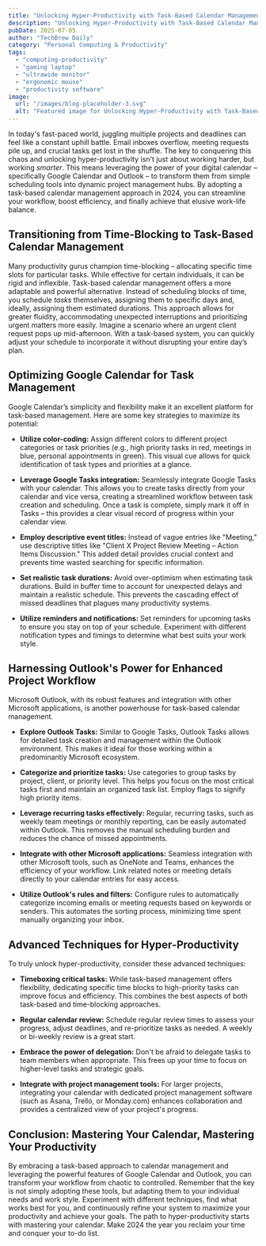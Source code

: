 ```yaml
---
title: "Unlocking Hyper-Productivity with Task-Based Calendar Management:  Optimizing Google Calendar & Outlook for Seamless Project Workflow in 2024"
description: "Unlocking Hyper-Productivity with Task-Based Calendar Management:  Optimizing Google Calendar & Outlook for Seamless Project Workflow in 2024"
pubDate: 2025-07-05
author: "TechBrew Daily"
category: "Personal Computing & Productivity"
tags:
  - "computing-productivity"
  - "gaming laptop"
  - "ultrawide monitor"
  - "ergonomic mouse"
  - "productivity software"
image:
  url: "/images/blog-placeholder-3.svg"
  alt: "Featured image for Unlocking Hyper-Productivity with Task-Based Calendar Management:  Optimizing Google Calendar & Outlook for Seamless Project Workflow in 2024"
---
```


In today's fast-paced world, juggling multiple projects and deadlines can feel like a constant uphill battle.  Email inboxes overflow, meeting requests pile up, and crucial tasks get lost in the shuffle.  The key to conquering this chaos and unlocking hyper-productivity isn't just about working harder, but working *smarter*. This means leveraging the power of your digital calendar – specifically Google Calendar and Outlook – to transform them from simple scheduling tools into dynamic project management hubs.  By adopting a task-based calendar management approach in 2024, you can streamline your workflow, boost efficiency, and finally achieve that elusive work-life balance.

##  Transitioning from Time-Blocking to Task-Based Calendar Management

Many productivity gurus champion time-blocking – allocating specific time slots for particular tasks. While effective for certain individuals, it can be rigid and inflexible.  Task-based calendar management offers a more adaptable and powerful alternative. Instead of scheduling blocks of time, you schedule *tasks* themselves, assigning them to specific days and, ideally, assigning them estimated durations. This approach allows for greater fluidity, accommodating unexpected interruptions and prioritizing urgent matters more easily.  Imagine a scenario where an urgent client request pops up mid-afternoon.  With a task-based system, you can quickly adjust your schedule to incorporate it without disrupting your entire day’s plan.

## Optimizing Google Calendar for Task Management

Google Calendar’s simplicity and flexibility make it an excellent platform for task-based management.  Here are some key strategies to maximize its potential:

* **Utilize color-coding:** Assign different colors to different project categories or task priorities (e.g., high priority tasks in red, meetings in blue, personal appointments in green). This visual cue allows for quick identification of task types and priorities at a glance.

* **Leverage Google Tasks integration:** Seamlessly integrate Google Tasks with your calendar.  This allows you to create tasks directly from your calendar and vice versa, creating a streamlined workflow between task creation and scheduling.  Once a task is complete, simply mark it off in Tasks – this provides a clear visual record of progress within your calendar view.

* **Employ descriptive event titles:** Instead of vague entries like "Meeting," use descriptive titles like "Client X Project Review Meeting – Action Items Discussion." This added detail provides crucial context and prevents time wasted searching for specific information.

* **Set realistic task durations:**  Avoid over-optimism when estimating task durations.  Build in buffer time to account for unexpected delays and maintain a realistic schedule. This prevents the cascading effect of missed deadlines that plagues many productivity systems.

* **Utilize reminders and notifications:** Set reminders for upcoming tasks to ensure you stay on top of your schedule.  Experiment with different notification types and timings to determine what best suits your work style.

## Harnessing Outlook's Power for Enhanced Project Workflow

Microsoft Outlook, with its robust features and integration with other Microsoft applications, is another powerhouse for task-based calendar management.

* **Explore Outlook Tasks:** Similar to Google Tasks, Outlook Tasks allows for detailed task creation and management within the Outlook environment.  This makes it ideal for those working within a predominantly Microsoft ecosystem.

* **Categorize and prioritize tasks:** Use categories to group tasks by project, client, or priority level. This helps you focus on the most critical tasks first and maintain an organized task list.  Employ flags to signify high priority items.

* **Leverage recurring tasks effectively:**  Regular, recurring tasks, such as weekly team meetings or monthly reporting, can be easily automated within Outlook.  This removes the manual scheduling burden and reduces the chance of missed appointments.

* **Integrate with other Microsoft applications:**  Seamless integration with other Microsoft tools, such as OneNote and Teams, enhances the efficiency of your workflow.  Link related notes or meeting details directly to your calendar entries for easy access.

* **Utilize Outlook's rules and filters:** Configure rules to automatically categorize incoming emails or meeting requests based on keywords or senders. This automates the sorting process, minimizing time spent manually organizing your inbox.

##  Advanced Techniques for Hyper-Productivity

To truly unlock hyper-productivity, consider these advanced techniques:

* **Timeboxing critical tasks:** While task-based management offers flexibility, dedicating specific time blocks to high-priority tasks can improve focus and efficiency. This combines the best aspects of both task-based and time-blocking approaches.

* **Regular calendar review:** Schedule regular review times to assess your progress, adjust deadlines, and re-prioritize tasks as needed.  A weekly or bi-weekly review is a great start.

* **Embrace the power of delegation:**  Don't be afraid to delegate tasks to team members when appropriate.  This frees up your time to focus on higher-level tasks and strategic goals.

* **Integrate with project management tools:**  For larger projects, integrating your calendar with dedicated project management software (such as Asana, Trello, or Monday.com) enhances collaboration and provides a centralized view of your project's progress.


## Conclusion:  Mastering Your Calendar, Mastering Your Productivity

By embracing a task-based approach to calendar management and leveraging the powerful features of Google Calendar and Outlook, you can transform your workflow from chaotic to controlled.  Remember that the key is not simply adopting these tools, but adapting them to your individual needs and work style. Experiment with different techniques, find what works best for you, and continuously refine your system to maximize your productivity and achieve your goals.  The path to hyper-productivity starts with mastering your calendar.  Make 2024 the year you reclaim your time and conquer your to-do list.